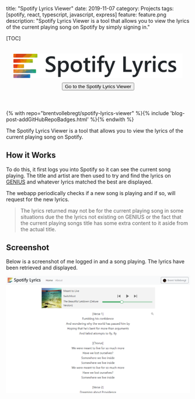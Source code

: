 title: "Spotify Lyrics Viewer"
date: 2019-11-07
category: Projects
tags: [spotify, react, typescript, javascript, express]
feature: feature.png
description: "Spotify Lyrics Viewer is a tool that allows you to view the lyrics of the current playing song on Spotify by simply signing in."

[TOC]

<div align="center" style="padding: 20px 20px 40px 20px">
    <img src="/posts/spotify-lyrics-viewer/spotify-lyrics-viewer-banner.png" alt="Spotify Lyrics Viewer Banner" style="margin-bottom: 10px;">
    <a href="https://spotify-lyrics-viewer.nitratine.net/"><button class="btn btn-outline-secondary" type="button">Go to the Spotify Lyrics Viewer</button></a>
</div>

{% with repo="brentvollebregt/spotify-lyrics-viewer" %}{% include 'blog-post-addGitHubRepoBadges.html' %}{% endwith %}

The Spotify Lyrics Viewer is a tool that allows you to view the lyrics of the current playing song on Spotify.

## How it Works

To do this, it first logs you into Spotify so it can see the current song playing. The title and artist are then used to try and find the lyrics on [GENIUS](https://genius.com/) and whatever lyrics matched the best are displayed.

The webapp periodically checks if a new song is playing and if so, will request for the new lyrics.

> The lyrics returned may not be for the current playing song in some situations due the the lyrics not existing on GENIUS or the fact that the current playing songs title has some extra content to it aside from the actual title.

## Screenshot
Below is a screenshot of me logged in and a song playing. The lyrics have been retrieved and displayed.

![Spotify Lyrics Viewer showing lyrics](/posts/spotify-lyrics-viewer/sample.png)
